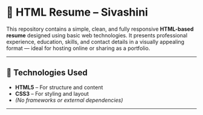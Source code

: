 # 💼 HTML Resume – Sivashini

This repository contains a simple, clean, and fully responsive **HTML-based resume** designed using basic web technologies. It presents professional experience, education, skills, and contact details in a visually appealing format — ideal for hosting online or sharing as a portfolio.

---

## 🔧 Technologies Used

- **HTML5** – For structure and content
- **CSS3** – For styling and layout
- *(No frameworks or external dependencies)*

---
